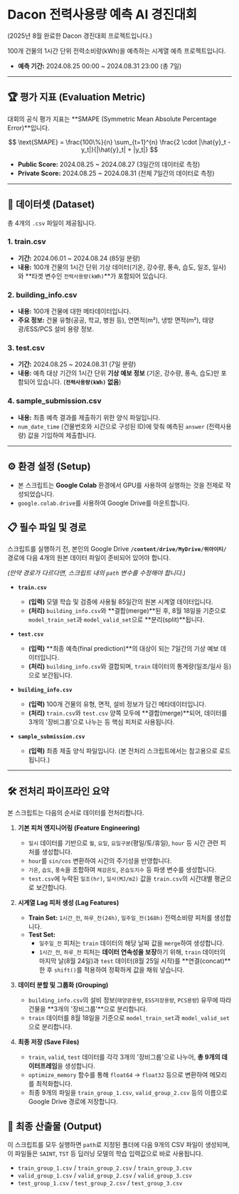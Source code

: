 # Dacon 전력사용량 예측 AI 경진대회

(2025년 8월 완료한 Dacon 경진대회 프로젝트입니다.)

100개 건물의 1시간 단위 전력소비량(kWh)을 예측하는 시계열 예측 프로젝트입니다.
- **예측 기간:** 2024.08.25 00:00 ~ 2024.08.31 23:00 (총 7일)

---

## 🏆 평가 지표 (Evaluation Metric)

대회의 공식 평가 지표는 **SMAPE (Symmetric Mean Absolute Percentage Error)**입니다.

$$
\text{SMAPE} = \frac{100\%}{n} \sum_{t=1}^{n} \frac{2 \cdot |\hat{y}_t - y_t|}{|\hat{y}_t| + |y_t|}
$$

* **Public Score:** 2024.08.25 ~ 2024.08.27 (3일간의 데이터로 측정)
* **Private Score:** 2024.08.25 ~ 2024.08.31 (전체 7일간의 데이터로 측정)

---

## 💾 데이터셋 (Dataset)

총 4개의 `.csv` 파일이 제공됩니다.

### 1. train.csv
* **기간:** 2024.06.01 ~ 2024.08.24 (85일 분량)
* **내용:** 100개 건물의 1시간 단위 기상 데이터(기온, 강수량, 풍속, 습도, 일조, 일사)와 **타겟 변수인 `전력사용량(kWh)`**가 포함되어 있습니다.

### 2. building_info.csv
* **내용:** 100개 건물에 대한 메타데이터입니다.
* **주요 정보:** 건물 유형(공공, 학교, 병원 등), 연면적(m²), 냉방 면적(m²), 태양광/ESS/PCS 설비 용량 정보.

### 3. test.csv
* **기간:** 2024.08.25 ~ 2024.08.31 (7일 분량)
* **내용:** 예측 대상 기간의 1시간 단위 **기상 예보 정보** (기온, 강수량, 풍속, 습도)만 포함되어 있습니다. (**`전력사용량(kWh)` 없음**)

### 4. sample_submission.csv
* **내용:** 최종 예측 결과를 제출하기 위한 양식 파일입니다.
* `num_date_time` (건물번호와 시간으로 구성된 ID)에 맞춰 예측된 `answer` (전력사용량) 값을 기입하여 제출합니다.

---

## ⚙️ 환경 설정 (Setup)

* 본 스크립트는 **Google Colab** 환경에서 GPU를 사용하여 실행하는 것을 전제로 작성되었습니다.
* `google.colab.drive`를 사용하여 Google Drive를 마운트합니다.

## 📋 필수 파일 및 경로

스크립트를 실행하기 전, 본인의 Google Drive **`/content/drive/MyDrive/위아이티/`** 경로에 다음 4개의 원본 데이터 파일이 준비되어 있어야 합니다.

*(만약 경로가 다르다면, 스크립트 내의 `path` 변수를 수정해야 합니다.)*

* **`train.csv`**
    * **(입력)** 모델 학습 및 검증에 사용될 85일간의 원본 시계열 데이터입니다.
    * **(처리)** `building_info.csv`와 **결합(merge)**된 후, 8월 18일을 기준으로 `model_train_set`과 `model_valid_set`으로 **분리(split)**됩니다.

* **`test.csv`**
    * **(입력)** **최종 예측(final prediction)**의 대상이 되는 7일간의 기상 예보 데이터입니다.
    * **(처리)** `building_info.csv`와 결합되며, `train` 데이터의 통계량(일조/일사 등)으로 보간됩니다.

* **`building_info.csv`**
    * **(입력)** 100개 건물의 유형, 면적, 설비 정보가 담긴 메타데이터입니다.
    * **(처리)** `train.csv`와 `test.csv` 양쪽 모두에 **결합(merge)**되어, 데이터를 3개의 '장비그룹'으로 나누는 등 핵심 피처로 사용됩니다.

* **`sample_submission.csv`**
    * **(입력)** 최종 제출 양식 파일입니다. (본 전처리 스크립트에서는 참고용으로 로드됩니다.)

---

## 🛠️ 전처리 파이프라인 요약

본 스크립트는 다음의 순서로 데이터를 전처리합니다.

1.  **기본 피처 엔지니어링 (Feature Engineering)**
    * `일시` 데이터를 기반으로 `월`, `요일`, `요일구분`(평일/토/휴일), `hour` 등 시간 관련 피처를 생성합니다.
    * `hour`를 `sin/cos` 변환하여 시간의 주기성을 반영합니다.
    * `기온`, `습도`, `풍속`을 조합하여 `체감온도`, `온습도지수` 등 파생 변수를 생성합니다.
    * `test.csv`에 누락된 `일조(hr)`, `일사(MJ/m2)` 값을 `train.csv`의 시간대별 평균으로 보간합니다.

2.  **시계열 Lag 피처 생성 (Lag Features)**
    * **Train Set:** `1시간_전`, `하루_전(24h)`, `일주일_전(168h)` 전력소비량 피처를 생성합니다.
    * **Test Set:**
        * `일주일_전` 피처는 `train` 데이터의 해당 날짜 값을 `merge`하여 생성합니다.
        * `1시간_전`, `하루_전` 피처는 **데이터 연속성을 보장**하기 위해, `train` 데이터의 마지막 날(8월 24일)과 `test` 데이터(8월 25일 시작)를 **연결(concat)**한 후 `shift()`를 적용하여 정확하게 값을 채워 넣습니다.

3.  **데이터 분할 및 그룹화 (Grouping)**
    * `building_info.csv`의 설비 정보(`태양광용량`, `ESS저장용량`, `PCS용량`) 유무에 따라 건물을 **3개의 '장비그룹'**으로 분리합니다.
    * `train` 데이터를 8월 18일을 기준으로 `model_train_set`과 `model_valid_set`으로 분리합니다.

4.  **최종 저장 (Save Files)**
    * `train`, `valid`, `test` 데이터를 각각 3개의 '장비그룹'으로 나누어, **총 9개의 데이터프레임**을 생성합니다.
    * `optimize_memory` 함수를 통해 `float64` -> `float32` 등으로 변환하여 메모리를 최적화합니다.
    * 최종 9개의 파일을 `train_group_1.csv`, `valid_group_2.csv` 등의 이름으로 Google Drive 경로에 저장합니다.

## 🏁 최종 산출물 (Output)

이 스크립트를 모두 실행하면 `path`로 지정된 폴더에 다음 9개의 CSV 파일이 생성되며, 이 파일들은 `SAINT`, `TST` 등 딥러닝 모델의 학습 입력값으로 바로 사용됩니다.

* `train_group_1.csv` / `train_group_2.csv` / `train_group_3.csv`
* `valid_group_1.csv` / `valid_group_2.csv` / `valid_group_3.csv`
* `test_group_1.csv` / `test_group_2.csv` / `test_group_3.csv`
